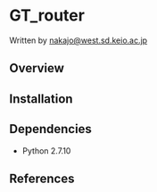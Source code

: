 # GT_router

Written by nakajo@west.sd.keio.ac.jp

## Overview

## Installation

## Dependencies
- Python 2.7.10

## References




